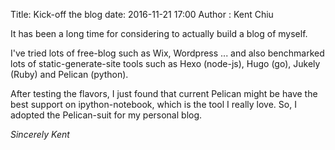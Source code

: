Title: Kick-off the blog 
date: 2016-11-21 17:00
Author : Kent Chiu 


It has been a long time for considering to actually build a blog of myself.

I've tried lots of free-blog such as Wix, Wordpress ... and also benchmarked lots of static-generate-site tools such as Hexo (node-js), Hugo (go), Jukely (Ruby) and Pelican (python).

After testing the flavors, I just found that current Pelican might be have the best support on ipython-notebook, which is the tool I really love. So, I adopted the Pelican-suit for my personal blog. 

*Sincerely*
*Kent* 
